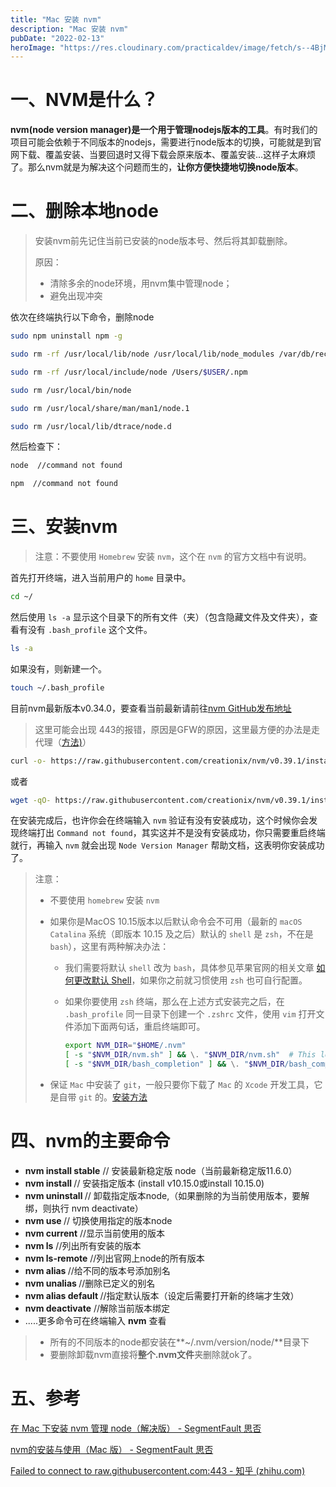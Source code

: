 ```yaml
---
title: "Mac 安装 nvm"
description: "Mac 安装 nvm"
pubDate: "2022-02-13"
heroImage: "https://res.cloudinary.com/practicaldev/image/fetch/s--4BjMqsdN--/c_imagga_scale,f_auto,fl_progressive,h_420,q_auto,w_1000/https://dev-to-uploads.s3.amazonaws.com/uploads/articles/4anecy5mdl4pho8w7519.jpg"
---
```


# 一、NVM是什么？

**nvm(node version manager)是一个用于管理nodejs版本的工具**。有时我们的项目可能会依赖于不同版本的nodejs，需要进行node版本的切换，可能就是到官网下载、覆盖安装、当要回退时又得下载会原来版本、覆盖安装...这样子太麻烦了。那么nvm就是为解决这个问题而生的，**让你方便快捷地切换node版本**。

# 二、删除本地node

> 安装nvm前先记住当前已安装的node版本号、然后将其卸载删除。
>
> 原因：
>
> - 清除多余的node环境，用nvm集中管理node；
> - 避免出现冲突

依次在终端执行以下命令，删除node

```bash
sudo npm uninstall npm -g

sudo rm -rf /usr/local/lib/node /usr/local/lib/node_modules /var/db/receipts/org.nodejs.*

sudo rm -rf /usr/local/include/node /Users/$USER/.npm

sudo rm /usr/local/bin/node

sudo rm /usr/local/share/man/man1/node.1

sudo rm /usr/local/lib/dtrace/node.d
```

然后检查下：

```bash
node  //command not found

npm  //command not found
```

# 三、安装nvm

> 注意：不要使用 `Homebrew` 安装 `nvm`，这个在 `nvm` 的官方文档中有说明。

首先打开终端，进入当前用户的 `home` 目录中。

```bash
cd ~/
```

然后使用 `ls -a` 显示这个目录下的所有文件（夹）（包含隐藏文件及文件夹），查看有没有 `.bash_profile` 这个文件。

```bash
ls -a
```

如果没有，则新建一个。

```bash
touch ~/.bash_profile
```

目前nvm最新版本v0.34.0，要查看当前最新请前往[nvm GitHub发布地址]([https://github.com/nvm-sh/nvm])

>  这里可能会出现 443的报错，原因是GFW的原因，这里最方便的办法是走代理（[方法)](https://zhuanlan.zhihu.com/p/115450863)）

```bash
curl -o- https://raw.githubusercontent.com/creationix/nvm/v0.39.1/install.sh | bash
```

或者

```bash
wget -qO- https://raw.githubusercontent.com/creationix/nvm/v0.39.1/install.sh | bash
```

在安装完成后，也许你会在终端输入 `nvm` 验证有没有安装成功，这个时候你会发现终端打出 `Command not found`，其实这并不是没有安装成功，你只需要重启终端就行，再输入 `nvm` 就会出现 `Node Version Manager` 帮助文档，这表明你安装成功了。

> 注意：
>
> - 不要使用 `homebrew` 安装 `nvm`
>
> - 如果你是MacOS 10.15版本以后默认命令会不可用（最新的 `macOS Catalina` 系统（即版本 10.15 及之后）默认的 `shell` 是 `zsh`，不在是 `bash`），这里有两种解决办法：
>
>   - 我们需要将默认 `shell` 改为 `bash`，具体参见苹果官网的相关文章 [如何更改默认 Shell](https://link.segmentfault.com/?enc=ca2rLPuAb7gG0bOBOCjK6w%3D%3D.ZiSgGnxG1k9KWNuRcbtSKhrKUi%2FCiusJjPZLeHxviUHKab5UDN6iVfva3X5I0%2BHG)，如果你之前就习惯使用 `zsh` 也可自行配置。
>
>   - 如果你要使用 `zsh` 终端，那么在上述方式安装完之后，在 `.bash_profile` 同一目录下创建一个 `.zshrc` 文件，使用 `vim` 打开文件添加下面两句话，重启终端即可。
>
>     ```bash
>     export NVM_DIR="$HOME/.nvm"
>     [ -s "$NVM_DIR/nvm.sh" ] && \. "$NVM_DIR/nvm.sh"  # This loads nvm
>     [ -s "$NVM_DIR/bash_completion" ] && \. "$NVM_DIR/bash_completion"  # This loads nvm bash_completion
>     ```
>
> - 保证 `Mac` 中安装了 `git`，一般只要你下载了 `Mac` 的 `Xcode` 开发工具，它是自带 `git` 的。[安装方法](https://www.xiaojueshi.top/archives/macinstallgit)

# 四、nvm的主要命令

- **nvm install stable** // 安装最新稳定版 node（当前最新稳定版11.6.0）
- **nvm install <version>** // 安装指定版本 (install v10.15.0或install 10.15.0)
- **nvm uninstall <version>** // 卸载指定版本node,（如果删除的为当前使用版本，要解绑，则执行 nvm deactivate）
- **nvm use <version>** // 切换使用指定的版本node
- **nvm current** //显示当前使用的版本
- **nvm ls** //列出所有安装的版本
- **nvm ls-remote** //列出官网上node的所有版本
- **nvm alias <name> <version>** //给不同的版本号添加别名
- **nvm unalias <name>** //删除已定义的别名
- **nvm alias default <version>** //指定默认版本（设定后需要打开新的终端才生效）
- **nvm deactivate** //解除当前版本绑定
- .....更多命令可在终端输入 **nvm** 查看

> - 所有的不同版本的node都安装在**~/.nvm/version/node/**目录下
> - 要删除卸载nvm直接将**整个.nvm文件**夹删除就ok了。

# 五、参考

[在 Mac 下安装 nvm 管理 node（解决版） - SegmentFault 思否](https://segmentfault.com/a/1190000017391932)

[nvm的安装与使用（Mac 版） - SegmentFault 思否](https://segmentfault.com/a/1190000017881215)

[Failed to connect to raw.githubusercontent.com:443 - 知乎 (zhihu.com)](https://zhuanlan.zhihu.com/p/115450863)